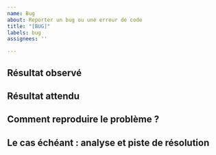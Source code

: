 ```yaml
---
name: Bug
about: Reporter un bug ou une erreur de code
title: "[BUG]"
labels: bug
assignees: ''

---
```


## Résultat observé

<!-- Indiquez le résultat/comportement observé dans l'application ou le code et qui ne convient pas. -->

## Résultat attendu

<!--
Décrire ici le résultat qu'on devrait observer s'il n'y avait aucun bug / aucune erreur
-->

## Comment reproduire le problème ?

<!-- 
Indiquez le cas échéant comment reproduire le problème afin de pouvoir constater le bug et le corriger
-->

## Le cas échéant : analyse et piste de résolution 

<!--
Ne renseignez cette partie que si vous pensez connaitre l'origine technique du problème, sinon laisser vide*
-->
